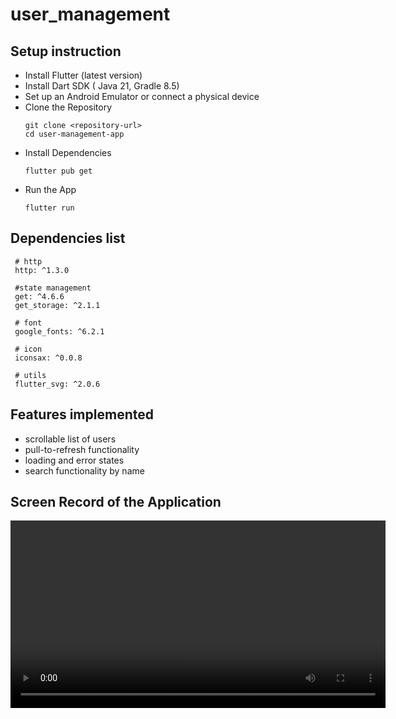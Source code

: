 # user_management

## Setup instruction
- Install Flutter (latest version)
- Install Dart SDK ( Java 21, Gradle 8.5) 
- Set up an Android Emulator or connect a physical device
- Clone the Repository
  ```
  git clone <repository-url>
  cd user-management-app
  ```
- Install Dependencies
  ```
  flutter pub get
  ```
- Run the App
  ```
  flutter run
  ```

## Dependencies list
 ```
  # http
  http: ^1.3.0
  
  #state management
  get: ^4.6.6
  get_storage: ^2.1.1

  # font
  google_fonts: ^6.2.1

  # icon
  iconsax: ^0.0.8

  # utils
  flutter_svg: ^2.0.6
 ```
## Features implemented
- scrollable list of users
- pull-to-refresh functionality
- loading and error states
- search functionality by name

## Screen Record of the Application

<video width="600" height="auto" controls>
  <source src="assets/screen_record/screen_record.mp4" type="video/mp4">
</video>
